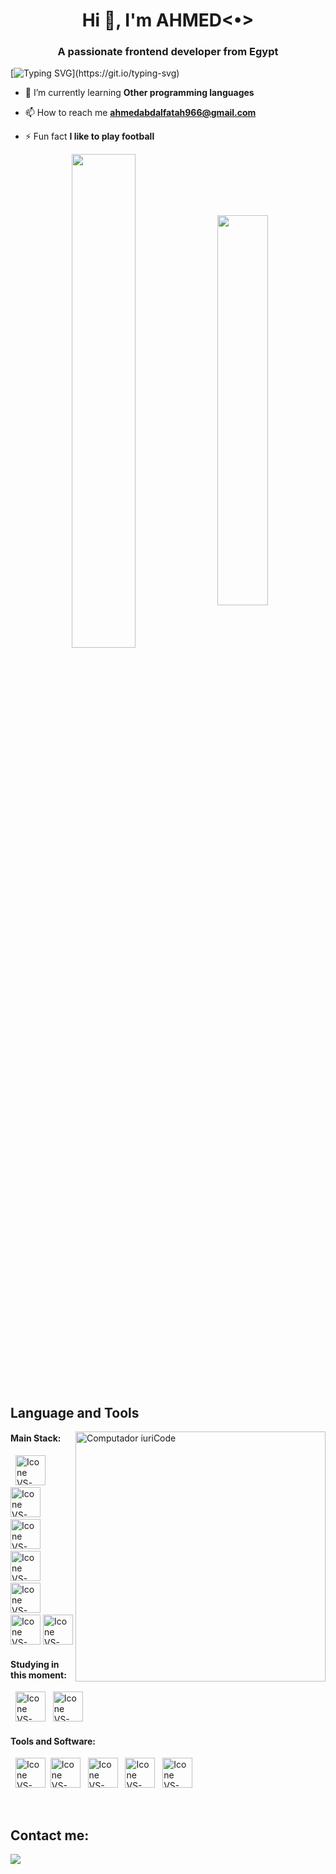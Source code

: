 <h1 align="center">Hi 👋, I'm AHMED<•></h1>
<h3 align="center">A passionate frontend developer from Egypt</h3>



[![Typing SVG](https://readme-typing-svg.herokuapp.com?color=FF3670&size=35&center=true&vCenter=true&width=1000&lines=Welcome+to+my+GitHub+profile!;My+name+is+Ahmed:)](https://git.io/typing-svg) 

- 🌱 I’m currently learning **Other programming languages**

- 📫 How to reach me **ahmedabdalfatah966@gmail.com**

- ⚡ Fun fact **I like to play football**

<div align="center" style="margin-bottom:200px"> 
 <img width=45% align="center" src="https://github-readme-stats.vercel.app/api?username=Ahmedthelost&theme=radical&show_icons=true" /> 
 <img width=40% align="center" src="https://github-readme-stats.vercel.app/api/top-langs/?username=Don&layout=compact&theme=radical" /> 
</div> 


<br> 

## Language and Tools 

<img src="https://raw.githubusercontent.com/MicaelliMedeiros/micaellimedeiros/master/image/computer-illustration.png" min-width="400px" max-width="400px" width="400px" align="right" alt="Computador iuriCode"> 

#### Main Stack: 
  [<img height="48px" width="48px" alt="Icone VS-Code" src="https://skillicons.dev/icons?i=html"/>](https://developer.mozilla.org/en-US/docs/Web/HTML) 
  [<img height="48px" width="48px" alt="Icone VS-Code" src="https://skillicons.dev/icons?i=css"/>](https://developer.mozilla.org/en-US/docs/Web/CSS) 
  [<img height="48px" width="48px" alt="Icone VS-Code" src="https://skillicons.dev/icons?i=js"/>](https://developer.mozilla.org/en-US/docs/Web/JavaScript) 
  [<img height="48px" width="48px" alt="Icone VS-Code" src="https://skillicons.dev/icons?i=java"/>](https://developer.mozilla.org/en-US/docs/Web/java)  
  [<img height="48px" width="48px" alt="Icone VS-Code" src="https://skillicons.dev/icons?i=python"/>](https://developer.mozilla.org/en-US/docs/Web/python) 
  [<img height="48px" width="48px" alt="Icone VS-Code" src="https://skillicons.dev/icons?i=php"/>](https://developer.mozilla.org/en-US/docs/Web/php) 
 [<img height="48px" width="48px" alt="Icone VS-Code" src="https://skillicons.dev/icons?i=cpp"/>](https://developer.mozilla.org/en-US/docs/Web/Cpp) 
#### Studying in this moment: 
  [<img height="48px" width="48px" alt="Icone VS-Code" src="https://skillicons.dev/icons?i=typescript"/>](https://typescript-lang.com/) 
  [<img height="48px" width="48px" alt="Icone VS-Code" src="https://skillicons.dev/icons?i=ruby"/>](https://www.ruby.org/)  

#### Tools and Software: 

  [<img height="48px" width="48px" alt="Icone VS-Code" src="https://skillicons.dev/icons?i=illustrator"/>](https://www.illustrator.com/) 
 [<img height="48px" width="48px" alt="Icone VS-Code" src="https://skillicons.dev/icons?i=photoshop"/>](https://www.photoshop.com/) 
  [<img height="48px" width="48px" alt="Icone VS-Code" src="https://skillicons.dev/icons?i=vscode"/>](https://code.visualstudio.com/) 
  [<img height="48px" width="48px" alt="Icone VS-Code" src="https://skillicons.dev/icons?i=github"/>](https://github.com/) 
  [<img height="48px" width="48px" alt="Icone VS-Code" src="https://skillicons.dev/icons?i=git"/>](https://git-scm.com/) 

<br> 


## Contact me: 
<div> 
<a href="https://www.instagram.com/ahmedabdalfatahh/" target="_blank"><img loading="lazy" src="https://img.shields.io/badge/-Instagram-%23E4405F?style=for-the-badge&logo=instagram&logoColor=white" target="_blank"></a> 
